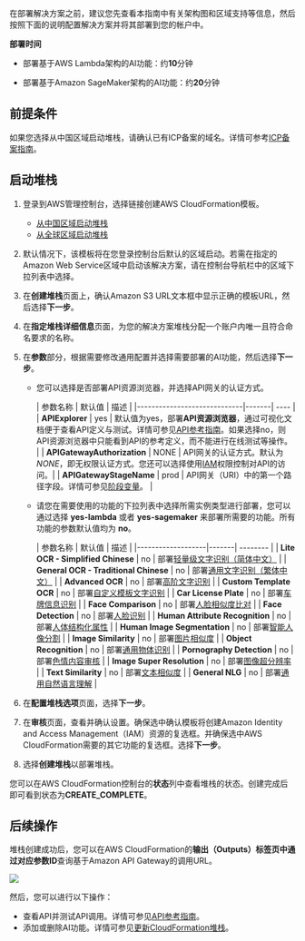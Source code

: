 在部署解决方案之前，建议您先查看本指南中有关架构图和区域支持等信息，然后按照下面的说明配置解决方案并将其部署到您的帐户中。

**部署时间**

- 部署基于AWS Lambda架构的AI功能：约**10**分钟

- 部署基于Amazon SageMaker架构的AI功能：约**20**分钟

## 前提条件

如果您选择从中国区域启动堆栈，请确认已有ICP备案的域名。详情可参考[ICP备案指南](https://www.amazonaws.cn/support/icp/)。

## 启动堆栈

1. 登录到AWS管理控制台，选择链接创建AWS CloudFormation模板。

    - [从中国区域启动堆栈][template-china1]
    - [从全球区域启动堆栈][template-global]

2. 默认情况下，该模板将在您登录控制台后默认的区域启动。若需在指定的Amazon Web Service区域中启动该解决方案，请在控制台导航栏中的区域下拉列表中选择。

3. 在**创建堆栈**页面上，确认Amazon S3 URL文本框中显示正确的模板URL，然后选择**下一步**。

4. 在**指定堆栈详细信息**页面，为您的解决方案堆栈分配一个账户内唯一且符合命名要求的名称。

5. 在**参数**部分，根据需要修改通用配置并选择需要部署的AI功能，然后选择**下一步**。

    - 您可以选择是否部署API资源浏览器，并选择API网关的认证方式。

      | 参数名称                        | 默认值   |  描述 |
                  |-----------------------------|-------| ----  |
      | **APIExplorer**             | yes   | 默认值为yes，部署**API资源浏览器**，通过可视化文档便于查看API定义与测试。详情可参见[API参考指南](api-explorer.md)。如果选择no，则API资源浏览器中只能看到API的参考定义，而不能进行在线测试等操作。 |
      | **APIGatewayAuthorization** | NONE  | API网关的认证方式。默认为*NONE*，即无权限认证方式。您还可以选择使用[IAM](https://docs.aws.amazon.com/zh_cn/apigateway/latest/developerguide/permissions.html)权限控制对API的访问。|
      | **APIGatewayStageName**     | prod  | API网关（URI）中的第一个路径字段。详情可参见[阶段变量](https://docs.aws.amazon.com/zh_cn/apigateway/latest/developerguide/stage-variables.html)。 |

    - 请您在需要使用的功能的下拉列表中选择所需实例类型进行部署，您可以通过选择 **yes-lambda** 或者 **yes-sagemaker**
      来部署所需要的功能。所有功能的参数默认值均为 **no**。

      | 参数名称                               | 默认值   |  描述 |
                        |-------------------|-------| --------  |
      | **Lite OCR - Simplified Chinese**  | no    | 部署[轻量级文字识别（简体中文）](deploy-general-ocr.md) |
      | **General OCR - Traditional Chinese** | no    | 部署[通用文字识别（繁体中文）](deploy-general-ocr-traditional.md) |
      | **Advanced OCR**     | no    | 部署[高阶文字识别](deploy-advanced-ocr.md) |
      | **Custom Template OCR**            | no    | 部署[自定义模板文字识别](deploy-custom-ocr.md) |
      | **Car License Plate**              | no    | 部署[车牌信息识别](deploy-car-license-plate.md) |
      | **Face Comparison**                | no    | 部署[人脸相似度比对](deploy-face-comparison.md) |
      | **Face Detection**                 | no    | 部署[人脸识别](deploy-face-detection.md) |
      | **Human Attribute Recognition**    | no    | 部署[人体结构化属性](deploy-human-attribute-recognition.md) |
      | **Human Image Segmentation**       | no    | 部署[智能人像分割](deploy-human-image-segmentation.md) |
      | **Image Similarity**               | no    | 部署[图片相似度](deploy-image-similarity.md) |
      | **Object Recognition**             | no    | 部署[通用物体识别](deploy-object-recognition.md) |
      | **Pornography Detection**          | no    | 部署[色情内容审核](deploy-pornography-detection.md) |
      | **Image Super Resolution**         | no    | 部署[图像超分辨率](deploy-image-super-resolution.md) |
      | **Text Similarity**                | no    | 部署[文本相似度](deploy-text-similarity.md) |
      | **General NLG**                    | no    | 部署[通用自然语言理解](deploy-general-nlu.md) |

6. 在**配置堆栈选项**页面，选择**下一步**。

7. 在**审核**页面，查看并确认设置。确保选中确认模板将创建Amazon Identity and Access Management（IAM）资源的复选框。并确保选中AWS
   CloudFormation需要的其它功能的复选框。选择**下一步**。

8. 选择**创建堆栈**以部署堆栈。

您可以在AWS CloudFormation控制台的**状态**列中查看堆栈的状态。创建完成后即可看到状态为**CREATE_COMPLETE**。

## 后续操作

堆栈创建成功后，您可以在AWS CloudFormation的**输出（Outputs）**标签页中通过对应**参数ID**查询基于Amazon API Gateway的调用URL。

![](./images/output.png)

然后，您可以进行以下操作：

- 查看API并测试API调用。详情可参见[API参考指南](api-explorer.md)。
- 添加或删除AI功能。详情可参见[更新CloudFormation堆栈](deploy-add-delete-api.md)。

[template-china1]:https://cn-north-1.console.amazonaws.cn/cloudformation/home?region=cn-north-1#/stacks/create/template?stackName=AI-Solution-Kit&templateURL=https://aws-gcr-solutions.s3.cn-north-1.amazonaws.com.cn/Aws-gcr-ai-solution-kit/latest/AI-Solution-Kit.template

[template-global]: https://console.aws.amazon.com/cloudformation/home?region=us-east-1#/stacks/create/template?stackName=AI-Solution-Kit&templateURL=https://aws-gcr-solutions.s3.amazonaws.com/Aws-gcr-ai-solution-kit/latest/AI-Solution-Kit.template
